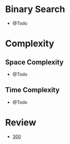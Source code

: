 # Binary Search
- @Todo
  
# Complexity

## Space Complexity
- @Todo

## Time Complexity
- @Todo

# Review
- [300](https://leetcode.com/problems/longest-increasing-subsequence/)
